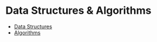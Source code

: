 # Data Structures & Algorithms

- [Data Structures](data-structures/README.md)
- [Algorithms](algorithms/README.md)
